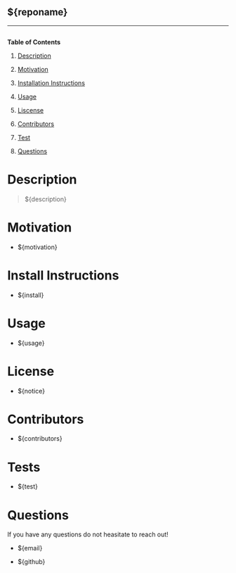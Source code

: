 ## ${reponame}

---

![]()

**Table of Contents**

1. [Description](#descript)

2. [Motivation](#motivation)

3. [Installation Instructions](#installation-instructions)

4. [Usage](#usage)

5. [Liscense](#license)

6. [Contributors](#contributors)

7. [Test](#tests)

8. [Questions](#questions)

# Description

> ${description}

# Motivation

* ${motivation}

# Install Instructions

* ${install}

# Usage

* ${usage}

# License

* ${notice}

# Contributors

* ${contributors}

# Tests

* ${test}

# Questions

If you have any questions do not heasitate to reach out!

* ${email} 

* ${github}
